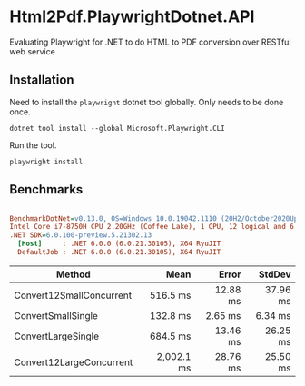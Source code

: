 # Html2Pdf.PlaywrightDotnet.API
Evaluating Playwright for .NET to do HTML to PDF conversion over RESTful web service

## Installation
Need to install the ```playwright``` dotnet tool globally. Only needs to be done once.
```
dotnet tool install --global Microsoft.Playwright.CLI
```

Run the tool.
```
playwright install
```

## Benchmarks
``` ini

BenchmarkDotNet=v0.13.0, OS=Windows 10.0.19042.1110 (20H2/October2020Update)
Intel Core i7-8750H CPU 2.20GHz (Coffee Lake), 1 CPU, 12 logical and 6 physical cores
.NET SDK=6.0.100-preview.5.21302.13
  [Host]     : .NET 6.0.0 (6.0.21.30105), X64 RyuJIT
  DefaultJob : .NET 6.0.0 (6.0.21.30105), X64 RyuJIT


```
|                   Method |       Mean |    Error |   StdDev |
|------------------------- |-----------:|---------:|---------:|
| Convert12SmallConcurrent |   516.5 ms | 12.88 ms | 37.96 ms |
|       ConvertSmallSingle |   132.8 ms |  2.65 ms |  6.34 ms |
|       ConvertLargeSingle |   684.5 ms | 13.46 ms | 26.25 ms |
| Convert12LargeConcurrent | 2,002.1 ms | 28.76 ms | 25.50 ms |